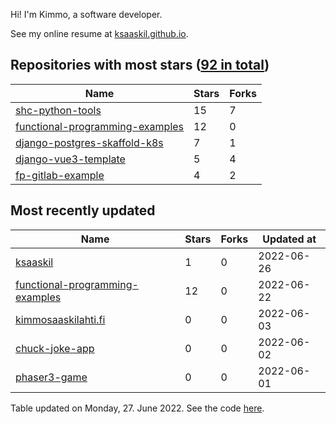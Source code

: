 Hi! I'm Kimmo, a software developer.

See my online resume at [ksaaskil.github.io](https://ksaaskil.github.io).

<!-- repositories starts -->

## Repositories with most stars ([92 in total](https://github.com/ksaaskil?tab=repositories))
| Name        | Stars           | Forks  |
| ------------- |-------------| -----|
|[shc-python-tools](https://github.com/ksaaskil/shc-python-tools)|15|7
|[functional-programming-examples](https://github.com/ksaaskil/functional-programming-examples)|12|0
|[django-postgres-skaffold-k8s](https://github.com/ksaaskil/django-postgres-skaffold-k8s)|7|1
|[django-vue3-template](https://github.com/ksaaskil/django-vue3-template)|5|4
|[fp-gitlab-example](https://github.com/ksaaskil/fp-gitlab-example)|4|2

<!-- repositories ends -->
<!-- recent_repositories starts -->

## Most recently updated
| Name        | Stars           | Forks  | Updated at
| ------------- |-------------| -----|-----|
|[ksaaskil](https://github.com/ksaaskil/ksaaskil)|1|0|2022-06-26
|[functional-programming-examples](https://github.com/ksaaskil/functional-programming-examples)|12|0|2022-06-22
|[kimmosaaskilahti.fi](https://github.com/ksaaskil/kimmosaaskilahti.fi)|0|0|2022-06-03
|[chuck-joke-app](https://github.com/ksaaskil/chuck-joke-app)|0|0|2022-06-02
|[phaser3-game](https://github.com/ksaaskil/phaser3-game)|0|0|2022-06-01

<!-- recent_repositories ends -->
<!-- updated_at starts -->
Table updated on Monday, 27. June 2022. See the code [here](https://github.com/ksaaskil/ksaaskil).
<!-- updated_at ends -->
